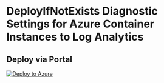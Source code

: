 # DeployIfNotExists Diagnostic Settings for Azure Container Instances to Log Analytics


## Deploy via Portal

[![Deploy to Azure](http://azuredeploy.net/deploybutton.png)](https://portal.azure.com/#blade/Microsoft_Azure_Policy/CreatePolicyDefinitionBlade/uri/https%3A%2F%2Fraw.githubusercontent.com%2Fsixtencyber%2FAzure-Policies%2Fmain%2FLog_Analytics%2F_Deploy_Based_On_Resource_Tag%2Fcontainer-instance-to-loganalytics-bytag%2Fdeploy-diagnostic-settings-container-instance-to-loganalytics-bytag.json)

